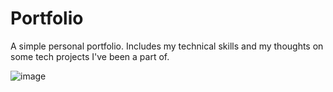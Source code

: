 # Portfolio
A simple personal portfolio. Includes my technical skills and my thoughts on some tech projects I've been a part of. 

![image](https://github.com/user-attachments/assets/462d78a2-ea18-4c66-afa5-b2bc57481c3b)

